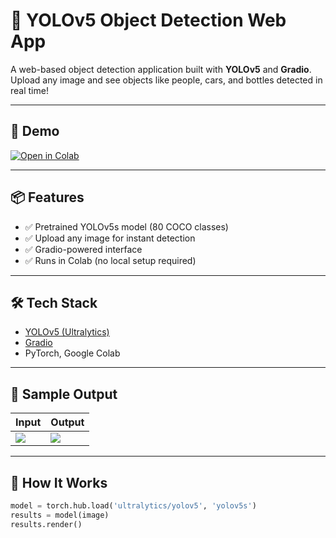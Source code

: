 # 🧠 YOLOv5 Object Detection Web App

A web-based object detection application built with **YOLOv5** and **Gradio**. Upload any image and see objects like people, cars, and bottles detected in real time!

---

## 🚀 Demo

[![Open in Colab](https://colab.research.google.com/assets/colab-badge.svg)](https://colab.research.google.com/github/halaalhomie/YOLOv5-Object-Detector/blob/main/yolov5_detector.ipynb)

---

## 📦 Features

- ✅ Pretrained YOLOv5s model (80 COCO classes)
- ✅ Upload any image for instant detection
- ✅ Gradio-powered interface
- ✅ Runs in Colab (no local setup required)

---

## 🛠️ Tech Stack

- [YOLOv5 (Ultralytics)](https://github.com/ultralytics/yolov5)
- [Gradio](https://www.gradio.app/)
- PyTorch, Google Colab

---

## 📸 Sample Output

| Input | Output |
|-------|--------|
| ![](input.jpg) | ![](output.jpg) |

---

## 🧠 How It Works

```python
model = torch.hub.load('ultralytics/yolov5', 'yolov5s')
results = model(image)
results.render()

